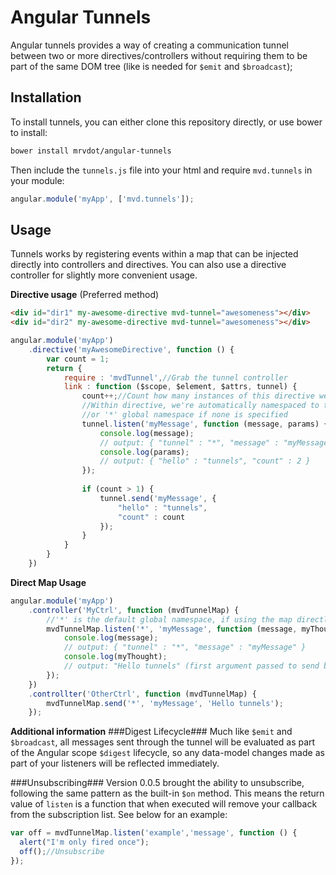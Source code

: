 # Angular Tunnels

Angular tunnels provides a way of creating a communication tunnel between two or more directives/controllers without requiring them to be part of the same DOM tree (like is needed for `$emit` and `$broadcast`);

## Installation
To install tunnels, you can either clone this repository directly, or use bower to install:

```sh
bower install mrvdot/angular-tunnels
```

Then include the `tunnels.js` file into your html and require `mvd.tunnels` in your module:

```javascript
angular.module('myApp', ['mvd.tunnels']);
```

## Usage
Tunnels works by registering events within a map that can be injected directly into controllers and directives. You can also use a directive controller for slightly more convenient usage.

**Directive usage** (Preferred method)

```html
<div id="dir1" my-awesome-directive mvd-tunnel="awesomeness"></div>
<div id="dir2" my-awesome-directive mvd-tunnel="awesomeness"></div>
```

```javascript
angular.module('myApp')
    .directive('myAwesomeDirective', function () {
        var count = 1;
        return {
            require : 'mvdTunnel',//Grab the tunnel controller
            link : function ($scope, $element, $attrs, tunnel) {
                count++;//Count how many instances of this directive we have initialized
                //Within directive, we're automatically namespaced to the tunnel attribute value,
                //or '*' global namespace if none is specified
                tunnel.listen('myMessage', function (message, params) {
                    console.log(message);
                    // output: { "tunnel" : "*", "message" : "myMessage" }
                    console.log(params);
                    // output: { "hello" : "tunnels", "count" : 2 }
                });
                
                if (count > 1) {
                    tunnel.send('myMessage', {
                        "hello" : "tunnels",
                        "count" : count
                    });
                }
            }
        }
    })
```

**Direct Map Usage**

```javascript
angular.module('myApp')
    .controller('MyCtrl', function (mvdTunnelMap) {    
        //'*' is the default global namespace, if using the map directly you must specify this
        mvdTunnelMap.listen('*', 'myMessage', function (message, myThought) {
            console.log(message);
            // output: { "tunnel" : "*", "message" : "myMessage" }
            console.log(myThought);
            // output: "Hello tunnels" (first argument passed to send below)
        });
    })
    .controllter('OtherCtrl', function (mvdTunnelMap) {
        mvdTunnelMap.send('*', 'myMessage', 'Hello tunnels');
    });
```

**Additional information**
###Digest Lifecycle###
Much like `$emit` and `$broadcast`, all messages sent through the tunnel will be evaluated as part of the Angular scope `$digest` lifecycle, so any data-model changes made as part of your listeners will be reflected immediately.

###Unsubscribing###
Version 0.0.5 brought the ability to unsubscribe, following the same pattern as the built-in `$on` method. This means the return value of `listen` is a function that when executed will remove your callback from the subscription list. See below for an example:

```javascript
var off = mvdTunnelMap.listen('example','message', function () {
  alert("I'm only fired once");
  off();//Unsubscribe
});
```
